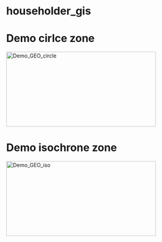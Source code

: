 # householder_gis
# Demo cirlce zone
<img src="geo_back/data/Demo_GEO.gif" alt="Demo_GEO_circle" width="400" height="200">

# Demo isochrone zone
<img src="geo_back/data/Demo_GEO_IsoHrone.gif" alt="Demo_GEO_iso" width="400" height="200">

